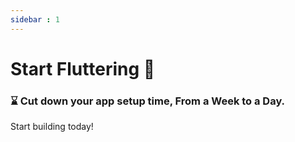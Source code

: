 ```yaml
---
sidebar : 1
---
```


# Start Fluttering 💙

### ⌛ Cut down your app setup time, From a Week to a Day.

Start building today!
